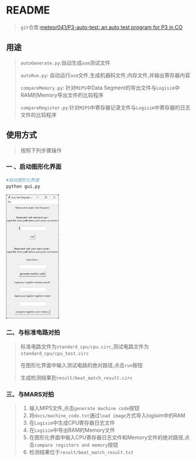 # README

> `git`仓库:[meteor041/P3-auto-test: an auto test program for P3 in CO](https://github.com/meteor041/P3-auto-test)

## 用途

> `autoGenerate.py`:自动生成`asm`测试文件
>
> `autoRun.py`: 自动运行`asm`文件,生成机器码文件,内存文件,并输出寄存器内容
>
> `compareMemory.py`: 针对`MIPS`中Data Segment的导出文件与`Logisim`中RAM的Memory导出文件的比较程序
>
> `compareRegister.py`:针对`MIPS`中寄存器记录文件与`Logisim`中寄存器的日志文件的比较程序

## 使用方式

> 按照下列步骤操作

### 一 、启动图形化界面

```bash
#启动图形化界面
python gui.py
```

<img src="README/image-20241027185051062.png" alt="图形化界面" style="zoom:33%;" />

### 二、与标准电路对拍

> 标准电路文件为`standard_cpu/cpu.circ`,测试电路文件为`standard_cpu/cpu_test.circ`
>
> 在图形化界面中输入测试电路的绝对路径,点击`run`按钮
>
> 生成检测结果到`result/beat_match_result.circ`

### 三、与MARS对拍

> 1. 输入MIPS文件,点击`generate machine code`按钮
> 2. 将`docs/machine_code.txt`通过`load image`方式导入logisim中的RAM
> 3. 在`Logisim`中生成CPU寄存器日志文件
> 4. 在`Logisim`中导出RAM的Memory文件
> 5. 在图形化界面中输入CPU寄存器日志文件和Memory文件的绝对路径,点击`compare registers and memory`按钮
> 6. 检测结果位于`result/beat_match_result.txt`
